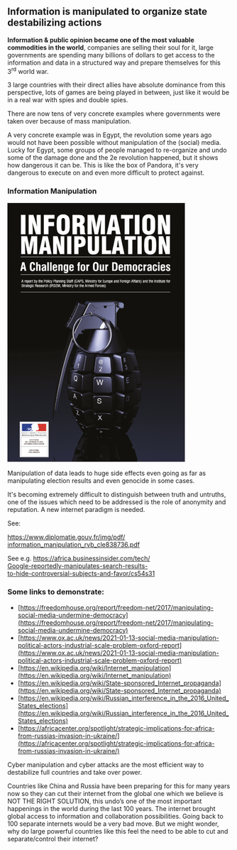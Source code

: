 
## **Information is manipulated to organize state destabilizing actions**

**Information & public opinion became one of the most valuable commodities in the world**, companies are selling their soul for it, large governments are spending many billions of dollars to get access to the information and data in a structured way and prepare themselves for this 3<sup>rd</sup> world war. 

3 large countries with their direct allies have absolute dominance from this perspective, lots of games are being played in between, just like it would be in a real war with spies and double spies.

There are now tens of very concrete examples where governments were taken over because of mass manipulation.

A very concrete example was in Egypt, the revolution some years ago would not have been possible without manipulation of the (social) media. Lucky for Egypt, some groups of people managed to re-organize and undo some of the damage done and the 2e revolution happened, but it shows how dangerous it can be. This is like the box of Pandora, it's very dangerous to execute on and even more difficult to protect against.


### **Information Manipulation**

<img src="img/manipulation_grenade.png" alt="s in iot" width="400" style="text-align: center;"/>

Manipulation of data leads to huge side effects even going as far as manipulating election results and even genocide in some cases.

It's becoming extremely difficult to distinguish between truth and untruths, one of the issues which need to be addressed is the role of anonymity and reputation. A new internet paradigm is needed. 

See:

[https://www.diplomatie.gouv.fr/img/pdf/ \
information_manipulation_rvb_cle838736.pdf](https://www.diplomatie.gouv.fr/img/pdf/information_manipulation_rvb_cle838736.pdf)

See e.g. [https://africa.businessinsider.com/tech/ \
Google-reportedly-manipulates-search-results- \
to-hide-controversial-subjects-and-favor/cs54s31](https://africa.businessinsider.com/tech/google-reportedly-manipulates-search-results-to-hide-controversial-subjects-and-favor/cs54s31)



### Some links to demonstrate:


- [https://freedomhouse.org/report/freedom-net/2017/manipulating-social-media-undermine-democracy](https://freedomhouse.org/report/freedom-net/2017/manipulating-social-media-undermine-democracy)
- [https://www.ox.ac.uk/news/2021-01-13-social-media-manipulation-political-actors-industrial-scale-problem-oxford-report](https://www.ox.ac.uk/news/2021-01-13-social-media-manipulation-political-actors-industrial-scale-problem-oxford-report)
- [https://en.wikipedia.org/wiki/Internet_manipulation](https://en.wikipedia.org/wiki/Internet_manipulation)
- [https://en.wikipedia.org/wiki/State-sponsored_Internet_propaganda](https://en.wikipedia.org/wiki/State-sponsored_Internet_propaganda)
- [https://en.wikipedia.org/wiki/Russian_interference_in_the_2016_United_States_elections](https://en.wikipedia.org/wiki/Russian_interference_in_the_2016_United_States_elections)
- [https://africacenter.org/spotlight/strategic-implications-for-africa-from-russias-invasion-in-ukraine/](https://africacenter.org/spotlight/strategic-implications-for-africa-from-russias-invasion-in-ukraine/)

Cyber manipulation and cyber attacks are the most efficient way to destabilize full countries and take over power. 

Countries like China and Russia have been preparing for this for many years now so they can cut their internet from the global one which we believe is NOT THE RIGHT SOLUTION, this undo’s one of the most important happenings in the world during the last 100 years. The internet brought global access to information and collaboration possibilities. Going back to 100 separate internets would be a very bad move. But we might wonder, why do large powerful countries like this feel the need to be able to cut and separate/control their internet? 

